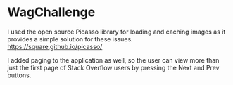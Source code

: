 # WagChallenge

I used the open source Picasso library for loading and caching images as it provides a simple solution for these issues.
https://square.github.io/picasso/

I added paging to the application as well, so the user can view more than just the first page of Stack Overflow users by pressing the Next and Prev buttons.

